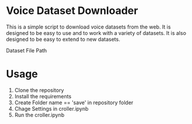 # Voice Dataset Downloader

This is a simple script to download voice datasets from the web. It is designed to be easy to use and to work with a variety of datasets. It is also designed to be easy to extend to new datasets.

Dataset File Path

# Usage
1. Clone the repository
2. Install the requirements
3. Create Folder name == 'save' in repository folder
4. Chage Settings in croller.ipynb
5. Run the croller.ipynb